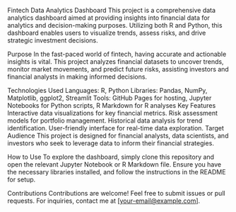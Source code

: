 Fintech Data Analytics Dashboard
This project is a comprehensive data analytics dashboard aimed at providing insights into financial data for analytics and decision-making purposes. Utilizing both R and Python, this dashboard enables users to visualize trends, assess risks, and drive strategic investment decisions.

Purpose
In the fast-paced world of fintech, having accurate and actionable insights is vital. This project analyzes financial datasets to uncover trends, monitor market movements, and predict future risks, assisting investors and financial analysts in making informed decisions.

Technologies Used
Languages: R, Python
Libraries: Pandas, NumPy, Matplotlib, ggplot2, Streamlit
Tools: GitHub Pages for hosting, Jupyter Notebooks for Python scripts, R Markdown for R analyses
Key Features
Interactive data visualizations for key financial metrics.
Risk assessment models for portfolio management.
Historical data analysis for trend identification.
User-friendly interface for real-time data exploration.
Target Audience
This project is designed for financial analysts, data scientists, and investors who seek to leverage data to inform their financial strategies.

How to Use
To explore the dashboard, simply clone this repository and open the relevant Jupyter Notebook or R Markdown file. Ensure you have the necessary libraries installed, and follow the instructions in the README for setup.

Contributions
Contributions are welcome! Feel free to submit issues or pull requests. For inquiries, contact me at [your-email@example.com]. 
